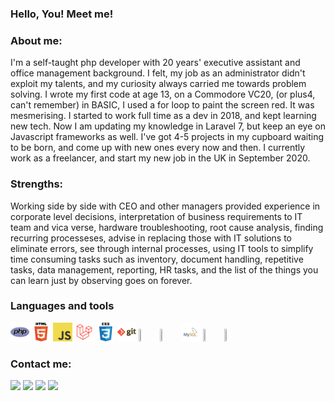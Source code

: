 ### Hello, You! Meet me!

### About me:
I'm a self-taught php developer with 20 years' executive assistant and office management background. I felt, my job as an administrator didn't exploit my talents, and my curiosity always carried me towards problem solving. I wrote my first code at age 13, on a Commodore VC20, (or plus4, can't remember) in BASIC, I used a for loop to paint the screen red. It was mesmerising. I started to work full time as a dev in 2018, and kept learning new tech. Now I am updating my knowledge in Laravel 7, but keep an eye on Javascript frameworks as well. I've got 4-5 projects in my cupboard waiting to be born, and come up with new ones every now and then. I currently work as a freelancer, and start my new job in the UK in September 2020.

### Strengths:

Working side by side with CEO and other managers provided experience in corporate level decisions, interpretation of business requirements to IT team and vica verse, hardware troubleshooting, root cause analysis, finding recurring processeses, advise in replacing those with IT solutions to eliminate errors, see through internal processes, using IT tools to simplify time consuming tasks such as inventory,  document handling, repetitive tasks, data management, reporting, HR tasks, and the list of the things you can learn just by observing goes on forever. 

### Languages and tools
<span>
<img src="https://raw.githubusercontent.com/github/explore/ccc16358ac4530c6a69b1b80c7223cd2744dea83/topics/php/php.png" height="6%" width="6%" />
<img src="https://raw.githubusercontent.com/github/explore/ccc16358ac4530c6a69b1b80c7223cd2744dea83/topics/html/html.png" height="6%" width="6%" />
<img src="https://raw.githubusercontent.com/github/explore/ccc16358ac4530c6a69b1b80c7223cd2744dea83/topics/javascript/javascript.png" height="6%" width="6%" />
<img src="https://raw.githubusercontent.com/github/explore/ccc16358ac4530c6a69b1b80c7223cd2744dea83/topics/laravel/laravel.png" height="6%" width="6%" />
<img src="https://raw.githubusercontent.com/github/explore/ccc16358ac4530c6a69b1b80c7223cd2744dea83/topics/css/css.png" height="6%" width="6%" />
<img src="https://raw.githubusercontent.com/github/explore/ccc16358ac4530c6a69b1b80c7223cd2744dea83/topics/git/git.png" height="6%" width="6%" />
<img src="https://babiwes.com/assets/images/logos/lamp.webp" height="6%" width="6%" />
<img src="https://babiwes.com/assets/images/logos/vscode.jpg" height="6%" width="6%" />
<img src="https://raw.githubusercontent.com/github/explore/ccc16358ac4530c6a69b1b80c7223cd2744dea83/topics/mysql/mysql.png" height="6%" width="6%" />
<img src="https://babiwes.com/assets/images/logos/gimp.jpg" height="6%" width="6%" />
<img src="https://babiwes.com/assets/images/logos/phpstorm.jpg" height="6%" width="6%" />
</span>

### Contact me:

[<img src="https://scontent.flhr6-1.fna.fbcdn.net/v/t1.0-9/96402795_106744131040155_4544947243169349632_n.jpg?_nc_cat=111&_nc_sid=85a577&_nc_ohc=vU3iYbofJYEAX-9Y_ly&_nc_ht=scontent.flhr6-1.fna&oh=1a428a5225d6da07df638095ae68b6ba&oe=5F5EA713" width="26px">](https://babiwes.com/home/about_me/)
[<img src="https://cdn.jsdelivr.net/npm/simple-icons@v3/icons/twitter.svg" width="26px">](https://twitter.com/BabiwesCode)
[<img src="https://cdn.jsdelivr.net/npm/simple-icons@v3/icons/linkedin.svg" width="26px">](https://www.linkedin.com/in/beatrix-d-6ab614173/)
[<img src="https://cdn.jsdelivr.net/npm/simple-icons@v3/icons/gmail.svg" width="26px">](mailto:dgloria.web@gmail.com)

<!-- 1da1f2 twitter -->
<br/>
<br/>

<!--
**dgloriaweb/dgloriaweb** is a ✨ _special_ ✨ repository because its `README.md` (this file) appears on your GitHub profile.

Here are some ideas to get you started:

- 🔭 I’m currently working on ...
- 🌱 I’m currently learning ...
- 👯 I’m looking to collaborate on ...
- 🤔 I’m looking for help with ...
- 💬 Ask me about ...
- 📫 How to reach me: ...
- 😄 Pronouns: ...
- ⚡ Fun fact: ...
-->
